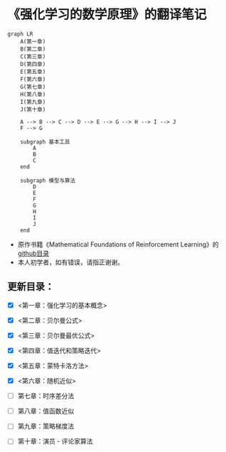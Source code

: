 # 《强化学习的数学原理》的翻译笔记

```mermaid
graph LR
    A(第一章)
    B(第二章)
    C(第三章)
    D(第四章)
    E(第五章)
    F(第六章)
    G(第七章)
    H(第八章)
    I(第九章)
    J(第十章)

    A --> B --> C --> D --> E --> G --> H --> I --> J
    F --> G

    subgraph 基本工具
        A
        B
        C
    end

    subgraph 模型与算法
        D
        E
        F
        G
        H
        I
        J
    end

```



- 原作书籍《Mathematical Foundations of Reinforcement Learning》的 [github目录](https://github.com/MathFoundationRL/Book-Mathmatical-Foundation-of-Reinforcement-Learning)
- 本人初学者，如有错误，请指正谢谢。

## 更新目录：

- [x]   <第一章：强化学习的基本概念>
- [x]   <第二章：贝尔曼公式>
- [x]   <第三章：贝尔曼最优公式>
- [x]   <第四章：值迭代和策略迭代>
- [x]   <第五章：蒙特卡洛方法>
- [x]   <第六章：随机近似>
- [ ]   第七章：时序差分法
- [ ]   第八章：值函数近似
- [ ]   第九章：策略梯度法
- [ ]   第十章：演员 - 评论家算法

